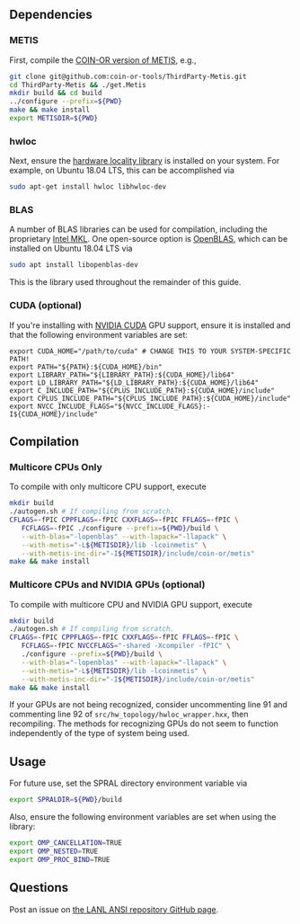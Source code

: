 ## Dependencies
### METIS
First, compile the [COIN-OR version of METIS](https://github.com/coin-or-tools/ThirdParty-Metis), e.g.,
```bash
git clone git@github.com:coin-or-tools/ThirdParty-Metis.git
cd ThirdParty-Metis && ./get.Metis
mkdir build && cd build
../configure --prefix=${PWD}
make && make install
export METISDIR=${PWD}
```

### hwloc
Next, ensure the [hardware locality library](https://www.open-mpi.org/projects/hwloc/) is installed on your system.
For example, on Ubuntu 18.04 LTS, this can be accomplished via
```bash
sudo apt-get install hwloc libhwloc-dev
```

### BLAS
A number of BLAS libraries can be used for compilation, including the proprietary [Intel MKL](https://software.intel.com/en-us/mkl).
One open-source option is [OpenBLAS](https://www.openblas.net), which can be installed on Ubuntu 18.04 LTS via
```bash
sudo apt install libopenblas-dev
```
This is the library used throughout the remainder of this guide.

### CUDA (optional)
If you're installing with [NVIDIA CUDA](https://developer.nvidia.com/cuda-downloads) GPU support, ensure it is installed and that the following environment variables are set:
```
export CUDA_HOME="/path/to/cuda" # CHANGE THIS TO YOUR SYSTEM-SPECIFIC PATH!
export PATH="${PATH}:${CUDA_HOME}/bin"
export LIBRARY_PATH="${LIBRARY_PATH}:${CUDA_HOME}/lib64"
export LD_LIBRARY_PATH="${LD_LIBRARY_PATH}:${CUDA_HOME}/lib64"
export C_INCLUDE_PATH="${CPLUS_INCLUDE_PATH}:${CUDA_HOME}/include"
export CPLUS_INCLUDE_PATH="${CPLUS_INCLUDE_PATH}:${CUDA_HOME}/include"
export NVCC_INCLUDE_FLAGS="${NVCC_INCLUDE_FLAGS}:-I${CUDA_HOME}/include"
```

## Compilation
### Multicore CPUs Only
To compile with only multicore CPU support, execute
```bash
mkdir build
./autogen.sh # If compiling from scratch.
CFLAGS=-fPIC CPPFLAGS=-fPIC CXXFLAGS=-fPIC FFLAGS=-fPIC \
   FCFLAGS=-fPIC ./configure --prefix=${PWD}/build \
   --with-blas="-lopenblas" --with-lapack="-llapack" \
   --with-metis="-L${METISDIR}/lib -lcoinmetis" \
   --with-metis-inc-dir="-I${METISDIR}/include/coin-or/metis"
make && make install
```

### Multicore CPUs and NVIDIA GPUs (optional)
To compile with multicore CPU and NVIDIA GPU support, execute
```bash
mkdir build
./autogen.sh # If compiling from scratch.
CFLAGS=-fPIC CPPFLAGS=-fPIC CXXFLAGS=-fPIC FFLAGS=-fPIC \
   FCFLAGS=-fPIC NVCCFLAGS="-shared -Xcompiler -fPIC" \
   ./configure --prefix=${PWD}/build \
   --with-blas="-lopenblas" --with-lapack="-llapack" \
   --with-metis="-L${METISDIR}/lib -lcoinmetis" \
   --with-metis-inc-dir="-I${METISDIR}/include/coin-or/metis"
make && make install
```
If your GPUs are not being recognized, consider uncommenting line 91 and commenting line 92 of `src/hw_topology/hwloc_wrapper.hxx`, then recompiling.
The methods for recognizing GPUs do not seem to function independently of the type of system being used.

## Usage
For future use, set the SPRAL directory environment variable via
```bash
export SPRALDIR=${PWD}/build
```
Also, ensure the following environment variables are set when using the library:
```bash
export OMP_CANCELLATION=TRUE
export OMP_NESTED=TRUE
export OMP_PROC_BIND=TRUE
```

## Questions
Post an issue on [the LANL ANSI repository GitHub page](https://github.com/lanl-ansi/spral).
